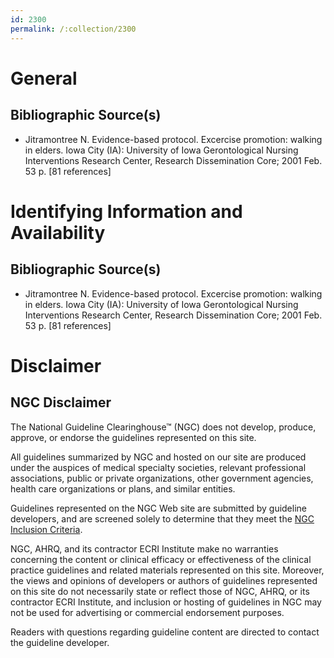 ```yaml
---
id: 2300
permalink: /:collection/2300
---
```


# General

## Bibliographic Source(s)

- Jitramontree N. Evidence-based protocol. Excercise promotion: walking in elders. Iowa City (IA): University of Iowa Gerontological Nursing Interventions Research Center, Research Dissemination Core; 2001 Feb. 53 p. [81 references]

# Identifying Information and Availability

## Bibliographic Source(s)

- Jitramontree N. Evidence-based protocol. Excercise promotion: walking in elders. Iowa City (IA): University of Iowa Gerontological Nursing Interventions Research Center, Research Dissemination Core; 2001 Feb. 53 p. [81 references]

# Disclaimer

## NGC Disclaimer

The National Guideline Clearinghouse™ (NGC) does not develop, produce, approve, or endorse the guidelines represented on this site.

All guidelines summarized by NGC and hosted on our site are produced under the auspices of medical specialty societies, relevant professional associations, public or private organizations, other government agencies, health care organizations or plans, and similar entities.

Guidelines represented on the NGC Web site are submitted by guideline developers, and are screened solely to determine that they meet the [NGC Inclusion Criteria](/help-and-about/summaries/inclusion-criteria).

NGC, AHRQ, and its contractor ECRI Institute make no warranties concerning the content or clinical efficacy or effectiveness of the clinical practice guidelines and related materials represented on this site. Moreover, the views and opinions of developers or authors of guidelines represented on this site do not necessarily state or reflect those of NGC, AHRQ, or its contractor ECRI Institute, and inclusion or hosting of guidelines in NGC may not be used for advertising or commercial endorsement purposes.

Readers with questions regarding guideline content are directed to contact the guideline developer.

